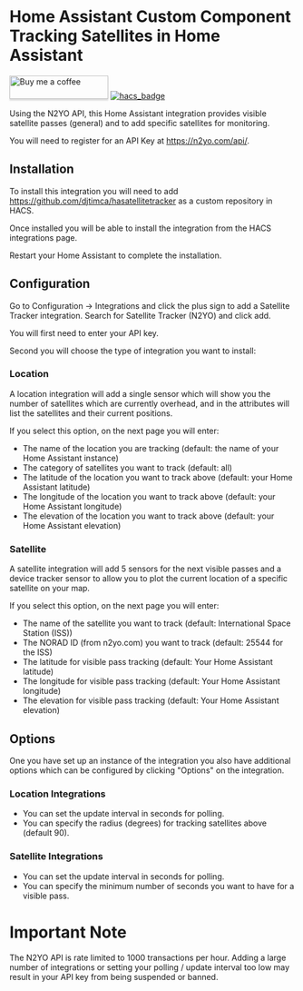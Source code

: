 # Home Assistant Custom Component Tracking Satellites in Home Assistant

<a target="_blank" href="https://www.buymeacoffee.com/djtimca"><img src="https://www.buymeacoffee.com/assets/img/custom_images/orange_img.png" alt="Buy me a coffee" style="height: 41px !important;width: 174px !important;box-shadow: 0px 3px 2px 0px rgba(190, 190, 190, 0.5) !important;-webkit-box-shadow: 0px 3px 2px 0px rgba(190, 190, 190, 0.5) !important;"></a> [![hacs_badge](https://img.shields.io/badge/HACS-Custom-orange.svg?style=for-the-badge)](https://github.com/custom-components/hacs)

Using the N2YO API, this Home Assistant integration provides visible satellite passes (general) and to add specific satellites for monitoring.

You will need to register for an API Key at <https://n2yo.com/api/>.

## Installation

To install this integration you will need to add <https://github.com/djtimca/hasatellitetracker> as a custom repository in HACS.

Once installed you will be able to install the integration from the HACS integrations page.

Restart your Home Assistant to complete the installation.

## Configuration

Go to Configuration -> Integrations and click the plus sign to add a Satellite Tracker integration. Search for Satellite Tracker (N2YO) and click add.

You will first need to enter your API key.

Second you will choose the type of integration you want to install:

### Location

A location integration will add a single sensor which will show you the number of satellites which are currently overhead, and in the attributes will list the satellites and their current positions.

If you select this option, on the next page you will enter:

- The name of the location you are tracking (default: the name of your Home Assistant instance)
- The category of satellites you want to track (default: all)
- The latitude of the location you want to track above (default: your Home Assistant latitude)
- The longitude of the location you want to track above (default: your Home Assistant longitude)
- The elevation of the location you want to track above (default: your Home Assistant elevation)

### Satellite

A satellite integration will add 5 sensors for the next visible passes and a device tracker sensor to allow you to plot the current location of a specific satellite on your map.

If you select this option, on the next page you will enter:

- The name of the satellite you want to track (default: International Space Station (ISS))
- The NORAD ID (from n2yo.com) you want to track (default: 25544 for the ISS)
- The latitude for visible pass tracking (default: Your Home Assistant latitude)
- The longitude for visible pass tracking (default: Your Home Assistant longitude)
- The elevation for visible pass tracking (default: Your Home Assistant elevation)

## Options

One you have set up an instance of the integration you also have additional options which can be configured by clicking "Options" on the integration.

### Location Integrations

- You can set the update interval in seconds for polling.
- You can specify the radius (degrees) for tracking satellites above (default 90).

### Satellite Integrations

- You can set the update interval in seconds for polling.
- You can specify the minimum number of seconds you want to have for a visible pass.

# Important Note

The N2YO API is rate limited to 1000 transactions per hour. Adding a large number of integrations or setting your polling / update interval too low may result in your API key from being suspended or banned.

